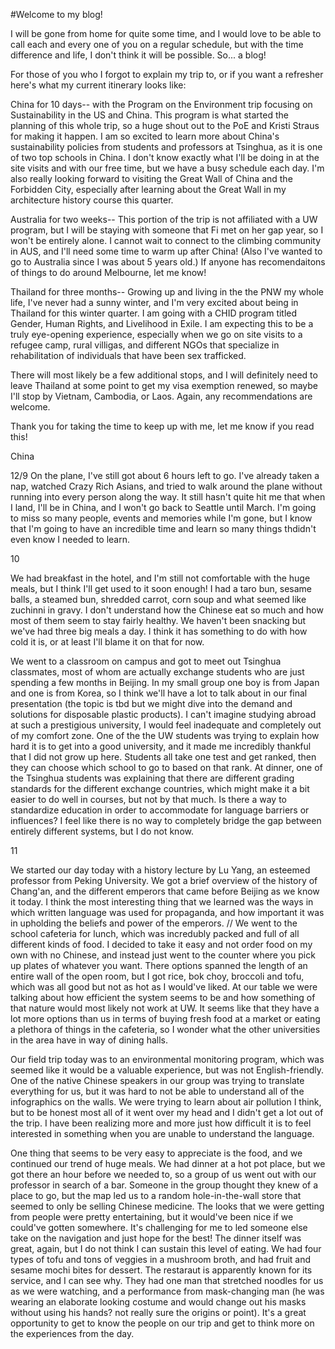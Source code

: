 #Welcome to my blog!

I will be gone from home for quite some time, and I would love to be able to call each and every one of you on a regular schedule, but with the time difference and life, I don't think it will be possible. So... a blog!

For those of you who I forgot to explain my trip to, or if you want a refresher here's what my current itinerary looks like:

China for 10 days-- with the Program on the Environment trip focusing on Sustainability in the US and China. This program is what started the planning of this whole trip, so a huge shout out to the PoE and Kristi Straus for making it happen. I am so excited to learn more about China's sustainability policies from students and professors at Tsinghua, as it is one of two top schools in China. I don't know exactly what I'll be doing in at the site visits and with our free time, but we have a busy schedule each day. I'm also really looking forward to visiting the Great Wall of China and the Forbidden City, especially after learning about the Great Wall in my architecture history course this quarter.

Australia for two weeks-- This portion of the trip is not affiliated with a UW program, but I will be staying with someone that Fi met on her gap year, so I won't be entirely alone. I cannot wait to connect to the climbing community in AUS, and I'll need some time to warm up after China! (Also I've wanted to go to Australia since I was about 5 years old.) If anyone has recomendaitons of things to do around Melbourne, let me know!

Thailand for three months-- Growing up and living in the the PNW my whole life, I've never had a sunny winter, and I'm very excited about being in Thailand for this winter quarter. I am going with a CHID program titled Gender, Human Rights, and Livelihood in Exile. I am expecting this to be a truly eye-opening experience, especially when we go on site visits to a refugee camp, rural villigas, and different NGOs that specialize in rehabilitation of individuals that have been sex trafficked.

There will most likely be a few additional stops, and I will definitely need to leave Thailand at some point to get my visa exemption renewed, so maybe I'll stop by Vietnam, Cambodia, or Laos. Again, any recommendations are welcome. 

Thank you for taking the time to keep up with me, let me know if you read this! 







China

12/9 
On the plane, I've still got about 6 hours left to go. I've already taken a nap, watched Crazy Rich Asians, and tried to walk around the plane without running into every person along the way. It still hasn't quite hit me that when I land, I'll be in China, and I won't go back to Seattle until March. I'm going to miss so many people, events and memories while I'm gone, but I know that I'm going to have an incredible time and learn so many things thdidn't even know I needed to learn.

10

We had breakfast in the hotel, and I'm still not comfortable with the huge meals, but I think I'll get used to it soon enough! I had a taro bun, sesame balls, a steamed bun, shredded carrot, corn soup and what seemed like zuchinni in gravy. I don't understand how the Chinese eat so much and how most of them seem to stay fairly healthy. We haven't been snacking but we've had three big meals a day. I think it has something to do with how cold it is, or at least I'll blame it on that for now. 

We went to a classroom on campus and got to meet out Tsinghua classmates, most of whom are actually exchange students who are just spending a few months in Beijing. In my small group one boy is from Japan and one is from Korea, so I think we'll have a lot to talk about in our final presentation (the topic is tbd but we might dive into the demand and solutions for disposable plastic products). I can't imagine studying abroad at such a prestigious university, I would feel inadequate and completely out of my comfort zone. One of the the UW students was trying to explain how hard it is to get into a good university, and it made me incredibly thankful that I did not grow up here. Students all take one test and get ranked, then they can choose which school to go to based on that rank. At dinner, one of the Tsinghua students was explaining that there are different grading standards for the different exchange countries, which might make it a bit easier to do well in courses, but not by that much.  Is there a way to standardize education in order to accommodate for language barriers or influences? I feel like there is no way to completely bridge the gap between entirely different systems, but I do not know. 


11

We started our day today with a history lecture by Lu Yang, an esteemed professor from Peking University. We got a brief overview of the history of Chang'an, and the different emperors that came before Beijing as we know it today. I think the most interesting thing that we learned was the ways in which written language was used for propaganda, and how important it was in upholding the beliefs and power of the emperors. // We went to the school cafeteria for lunch, which was incredubly packed and full of all different kinds of food. I decided to take it easy and not order food on my own with no Chinese, and instead just went to the counter where you pick up plates of whatever you want. There options spanned the length of an entire wall of the open room, but I got rice, bok choy, broccoli and tofu, which was all good but not as hot as I would've liked. At our table we were talking about how efficient the system seems to be and how something of that nature would most likely not work at UW. It seems like that they have a lot more options than us in terms of buying fresh food at a market or eating a plethora of things in the cafeteria, so I wonder what the other universities in the area have in way of dining halls.  

Our field trip today was to an environmental monitoring program, which was seemed like it would be a valuable experience, but was not English-friendly. One of the native Chinese speakers in our group was trying to translate everything for us, but it was hard to not be able to understand all of the infographics on the walls. We were trying to learn about air pollution I think, but to be honest most all of it went over my head and I didn't get a lot out of the trip. I have been realizing more and more just how difficult it is to feel interested in something when you are unable to understand the language.

One thing that seems to be very easy to appreciate is the food, and we continued our trend of huge meals. We had dinner at a hot pot place, but we got there an hour before we needed to, so a group of us went out with our professor in search of a bar. Someone in the group thought they knew of a place to go, but the map led us to a random hole-in-the-wall store that seemed to only be selling Chinese medicine. The looks that we were getting from people were pretty entertaining, but it would've been nice if we could've gotten somewhere. It's challenging for me to led someone else take on the navigation and just hope for the best! The dinner itself was great, again, but I do not think I can sustain this level of eating. We had four types of tofu and tons of veggies in a mushroom broth, and had fruit and sesame mochi bites for dessert. The restaraut is apparently known for its service, and I can see why. They had one man that stretched noodles for us as we were watching, and a performance from mask-changing man (he was wearing an elaborate looking costume and would change out his masks without using his hands? not really sure the origins or point). It's a great opportunity to get to know the people on our trip and get to think more on the experiences from the day. 


<!--stackedit_data:
eyJoaXN0b3J5IjpbMTQ5NzI1OTY1NCwtMTgyMTUxNjk3LC04Mz
U5MTczMzQsNzE4NTY2Nzc1XX0=
-->

